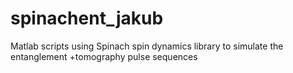 # spinachent_jakub
Matlab scripts using Spinach spin dynamics library to simulate the entanglement +tomography pulse sequences
